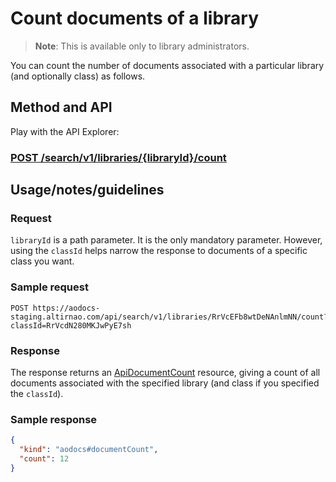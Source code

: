 # Count documents of a library

> **Note**: This is available only to library administrators.

You can count the number of documents associated with a particular library (and optionally class) as follows.
## **Method and API**

Play with the API Explorer:

### **[POST /search/v1/libraries/{libraryId}/count](/docs/aodocs-staging.altirnao.com/1/routes/search/v1/libraries/%7BlibraryId%7D/count/post)**

## **Usage/notes/guidelines**

### **Request**

`libraryId` is a path parameter. It is the only mandatory parameter.  However, using the ```classId``` helps narrow the response to documents of a specific class you want.

### **Sample request**

```http
POST https://aodocs-staging.altirnao.com/api/search/v1/libraries/RrVcEFb8wtDeNAnlmNN/count?classId=RrVcdN280MKJwPyE7sh
```


### **Response**

The response returns an [ApiDocumentCount](/docs/aodocs-staging.altirnao.com/1/types/ApiDocumentCount) resource, giving a count of all documents associated with the specified library (and class if you specified the ```classId```).

### Sample response


```json
{
  "kind": "aodocs#documentCount",
  "count": 12
}
